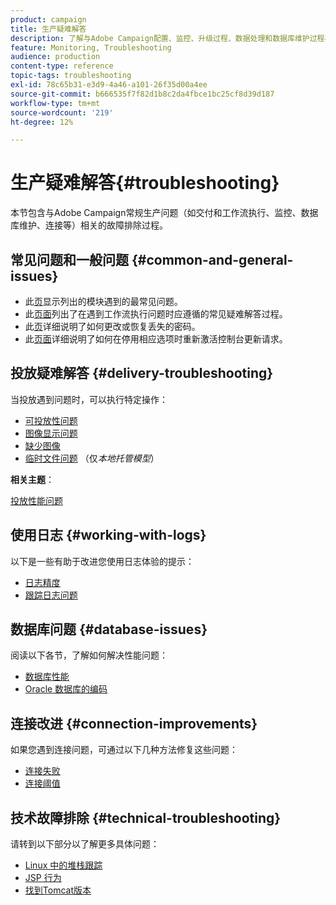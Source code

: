 ```yaml
---
product: campaign
title: 生产疑难解答
description: 了解与Adobe Campaign配置、监控、升级过程、数据处理和数据库维护过程相关的生产故障排除过程
feature: Monitoring, Troubleshooting
audience: production
content-type: reference
topic-tags: troubleshooting
exl-id: 78c65b31-e3d9-4a46-a101-26f35d00a4ee
source-git-commit: b666535f7f82d1b8c2da4fbce1bc25cf8d39d187
workflow-type: tm+mt
source-wordcount: '219'
ht-degree: 12%

---
```


# 生产疑难解答{#troubleshooting}



本节包含与Adobe Campaign常规生产问题（如交付和工作流执行、监控、数据库维护、连接等）相关的故障排除过程。

## 常见问题和一般问题 {#common-and-general-issues}

* 此[页](../../production/using/modules-and-frequent-issues.md)显示列出的模块遇到的最常见问题。
* 此[页面](../../production/using/workflow-execution.md)列出了在遇到工作流执行问题时应遵循的常见疑难解答过程。
* 此[页](../../production/using/lost-password.md)详细说明了如何更改或恢复丢失的密码。
* 此[页面](../../production/using/console-update.md)详细说明了如何在停用相应选项时重新激活控制台更新请求。

## 投放疑难解答 {#delivery-troubleshooting}

当投放遇到问题时，可以执行特定操作：
* [可投放性问题](../../production/using/performance-and-throughput-issues.md#deliverability_issues)
* [图像显示问题](../../production/using/image-display-issues.md)
* [缺少图像](../../production/using/images-missing.md)
* [临时文件问题](../../production/using/temporary-files.md) （仅&#x200B;*本地托管模型*）

**相关主题**：

[投放性能问题](../../delivery/using/delivery-performances.md)

## 使用日志 {#working-with-logs}

以下是一些有助于改进您使用日志体验的提示：

* [日志精度](../../production/using/log-precision.md)
* [跟踪日志问题](../../production/using/tracking-logs-issues.md)

## 数据库问题 {#database-issues}

阅读以下各节，了解如何解决性能问题：

* [数据库性能](../../production/using/database-performances.md)
* [Oracle 数据库的编码](../../production/using/encoding-of-the-oracle-database.md)

## 连接改进 {#connection-improvements}

如果您遇到连接问题，可通过以下几种方法修复这些问题：

* [连接失败](../../production/using/failure-to-connect.md)
* [连接阈值](../../production/using/connection-thresholds.md)

## 技术故障排除 {#technical-troubleshooting}

请转到以下部分以了解更多具体问题：

* [Linux 中的堆栈跟踪](../../production/using/stack-trace-in-linux.md)
* [JSP 行为](../../production/using/jsp-behavior.md)
* [找到Tomcat版本](../../production/using/locate-tomcat-version.md)
